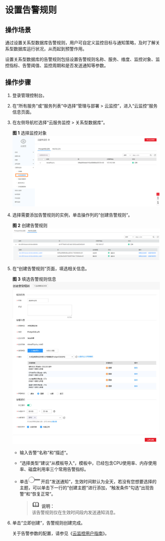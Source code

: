 # 设置告警规则<a name="rds_06_0002"></a>

## 操作场景<a name="section2443519211056"></a>

通过设置关系型数据库告警规则，用户可自定义监控目标与通知策略，及时了解关系型数据库运行状况，从而起到预警作用。

设置关系型数据库的告警规则包括设置告警规则名称、服务、维度、监控对象、监控指标、告警阈值、监控周期和是否发送通知等参数。

## 操作步骤<a name="section6332780011056"></a>

1.  登录管理控制台。
2.  在“所有服务“或“服务列表“中选择“管理与部署 \> 云监控”，进入“云监控“服务信息页面。
3.  在左侧导航栏选择“云服务监控 \> 关系型数据库”。

    **图 1**  选择监控对象<a name="fig422982914195"></a>  
    ![](figures/选择监控对象.png "选择监控对象")

4.  选择需要添加告警规则的实例，单击操作列的“创建告警规则“。

    **图 2**  创建告警规则<a name="fig154402035152220"></a>  
    ![](figures/创建告警规则.png "创建告警规则")

5.  在“创建告警规则“页面，填选相关信息。

    **图 3**  填选告警规则信息<a name="fig13457134514335"></a>  
    ![](figures/填选告警规则信息.jpg "填选告警规则信息")

    -   输入告警“名称“和“描述“。
    -   “选择类型“建议“从模板导入“，模板中，已经包含CPU使用率、内存使用率、磁盘利用率三个常用告警指标。
    -   单击![](figures/off-(2).png)开启“发送通知“，生效时间默认为全天，若没有您想要选择的主题，可以单击下一行的“创建主题“进行添加，“触发条件“勾选“出现告警“和“恢复正常“。

        >![](public_sys-resources/icon-note.gif) **说明：**   
        >该告警规则仅在生效时间段内发送通知消息。  


6.  单击“立即创建“，告警规则创建完成。

    关于告警参数的配置，请参见《[云监控用户指南](https://support.huaweicloud.com/usermanual-ces/zh-cn_topic_0084572213.html)》。


